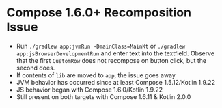 # Compose 1.6.0+ Recomposition Issue

- Run `./gradlew app:jvmRun -DmainClass=MainKt` or `./gradlew app:jsBrowserDevelopmentRun` and enter text into the
  textfield. Observe that the first `CustomRow` does not recompose on button click, but the second does.
- If contents of `lib` are moved to `app`, the issue goes away
- JVM behavior has occurred since at least Compose 1.5.12/Kotlin 1.9.22
- JS behavior began with Compose 1.6.0/Kotlin 1.9.22
- Still present on both targets with Compose 1.6.11 & Kotlin 2.0.0